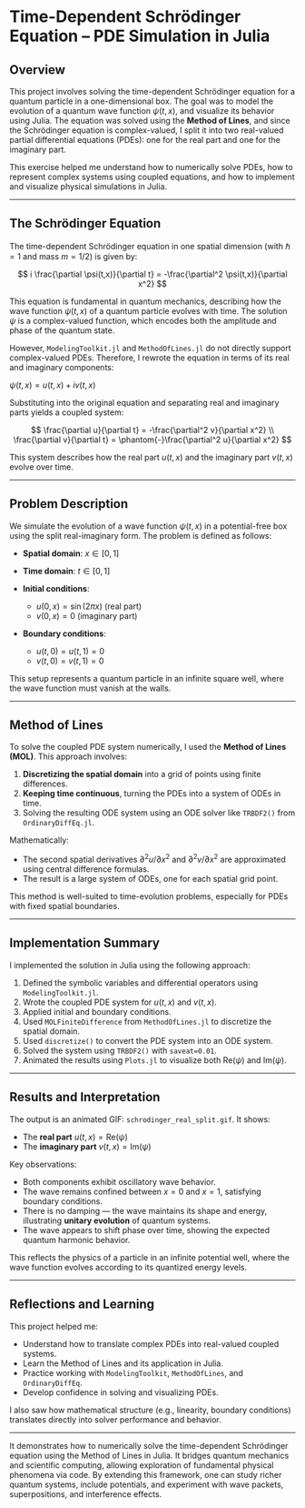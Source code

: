 # Time-Dependent Schrödinger Equation – PDE Simulation in Julia

## Overview

This project involves solving the time-dependent Schrödinger equation for a quantum particle in a one-dimensional box. The goal was to model the evolution of a quantum wave function $\psi(t,x)$, and visualize its behavior using Julia. The equation was solved using the **Method of Lines**, and since the Schrödinger equation is complex-valued, I split it into two real-valued partial differential equations (PDEs): one for the real part and one for the imaginary part.

This exercise helped me understand how to numerically solve PDEs, how to represent complex systems using coupled equations, and how to implement and visualize physical simulations in Julia.

---

## The Schrödinger Equation

The time-dependent Schrödinger equation in one spatial dimension (with $\hbar = 1$ and mass $m = 1/2$) is given by:

$$
i \frac{\partial \psi(t,x)}{\partial t} = -\frac{\partial^2 \psi(t,x)}{\partial x^2}
$$

This equation is fundamental in quantum mechanics, describing how the wave function $\psi(t,x)$ of a quantum particle evolves with time. The solution $\psi$ is a complex-valued function, which encodes both the amplitude and phase of the quantum state.

However, `ModelingToolkit.jl` and `MethodOfLines.jl` do not directly support complex-valued PDEs. Therefore, I rewrote the equation in terms of its real and imaginary components:

$\psi(t,x) = u(t,x) + i v(t,x)$

Substituting into the original equation and separating real and imaginary parts yields a coupled system:

$$
\frac{\partial u}{\partial t} = -\frac{\partial^2 v}{\partial x^2} \\
\frac{\partial v}{\partial t} = \phantom{-}\frac{\partial^2 u}{\partial x^2}
$$

This system describes how the real part $u(t,x)$ and the imaginary part $v(t,x)$ evolve over time.

---

## Problem Description

We simulate the evolution of a wave function $\psi(t,x)$ in a potential-free box using the split real-imaginary form. The problem is defined as follows:

* **Spatial domain**: $x \in [0, 1]$
* **Time domain**: $t \in [0, 1]$
* **Initial conditions**:

  * $u(0,x) = \sin(2\pi x)$ (real part)
  * $v(0,x) = 0$ (imaginary part)
* **Boundary conditions**:

  * $u(t,0) = u(t,1) = 0$
  * $v(t,0) = v(t,1) = 0$

This setup represents a quantum particle in an infinite square well, where the wave function must vanish at the walls.

---

## Method of Lines

To solve the coupled PDE system numerically, I used the **Method of Lines (MOL)**. This approach involves:

1. **Discretizing the spatial domain** into a grid of points using finite differences.
2. **Keeping time continuous**, turning the PDEs into a system of ODEs in time.
3. Solving the resulting ODE system using an ODE solver like `TRBDF2()` from `OrdinaryDiffEq.jl`.

Mathematically:

* The second spatial derivatives $\partial^2 u / \partial x^2$ and $\partial^2 v / \partial x^2$ are approximated using central difference formulas.
* The result is a large system of ODEs, one for each spatial grid point.

This method is well-suited to time-evolution problems, especially for PDEs with fixed spatial boundaries.

---

## Implementation Summary

I implemented the solution in Julia using the following approach:

1. Defined the symbolic variables and differential operators using `ModelingToolkit.jl`.
2. Wrote the coupled PDE system for $u(t,x)$ and $v(t,x)$.
3. Applied initial and boundary conditions.
4. Used `MOLFiniteDifference` from `MethodOfLines.jl` to discretize the spatial domain.
5. Used `discretize()` to convert the PDE system into an ODE system.
6. Solved the system using `TRBDF2()` with `saveat=0.01`.
7. Animated the results using `Plots.jl` to visualize both $\text{Re}(\psi)$ and $\text{Im}(\psi)$.

---

## Results and Interpretation

The output is an animated GIF: `schrodinger_real_split.gif`. It shows:

* The **real part** $u(t,x) = \text{Re}(\psi)$
* The **imaginary part** $v(t,x) = \text{Im}(\psi)$

Key observations:

* Both components exhibit oscillatory wave behavior.
* The wave remains confined between $x = 0$ and $x = 1$, satisfying boundary conditions.
* There is no damping — the wave maintains its shape and energy, illustrating **unitary evolution** of quantum systems.
* The wave appears to shift phase over time, showing the expected quantum harmonic behavior.

This reflects the physics of a particle in an infinite potential well, where the wave function evolves according to its quantized energy levels.

---

## Reflections and Learning

This project helped me:

* Understand how to translate complex PDEs into real-valued coupled systems.
* Learn the Method of Lines and its application in Julia.
* Practice working with `ModelingToolkit`, `MethodOfLines`, and `OrdinaryDiffEq`.
* Develop confidence in solving and visualizing PDEs.

I also saw how mathematical structure (e.g., linearity, boundary conditions) translates directly into solver performance and behavior.

---

It demonstrates how to numerically solve the time-dependent Schrödinger equation using the Method of Lines in Julia. It bridges quantum mechanics and scientific computing, allowing exploration of fundamental physical phenomena via code. By extending this framework, one can study richer quantum systems, include potentials, and experiment with wave packets, superpositions, and interference effects.
